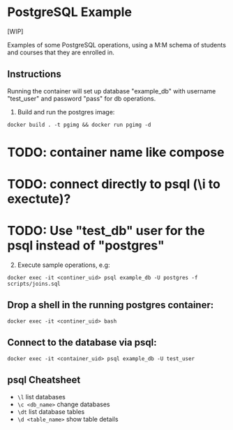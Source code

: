 # PostgreSQL Example

[WIP]

Examples of some PostgreSQL operations, using a M:M schema of students and
courses that they are enrolled in.

## Instructions

Running the container will set up database "example_db" with username
"test_user" and password "pass" for db operations.

1. Build and run the postgres image:

```
docker build . -t pgimg && docker run pgimg -d
```

# TODO: container name like compose
# TODO: connect directly to psql (\i to exectute)?

# TODO: Use "test_db" user for the psql instead of "postgres"
2. Execute sample operations, e.g:
```
docker exec -it <continer_uid> psql example_db -U postgres -f scripts/joins.sql
```

## Drop a shell in the running postgres container:
```
docker exec -it <continer_uid> bash
```

## Connect to the database via psql:
```
docker exec -it <container_uid> psql example_db -U test_user
```

## psql Cheatsheet

* `\l` list databases
* `\c <db_name>` change databases
* `\dt` list database tables
* `\d <table_name>` show table details
